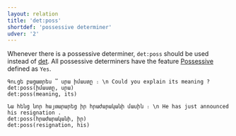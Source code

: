 ```yaml
---
layout: relation
title: 'det:poss'
shortdef: 'possessive determiner'
udver: '2'
---
```


Whenever there is a possessive determiner, `det:poss` should be used instead of [det](). All possessive determiners have the feature [Possessive](Poss) defined as `Yes`.

~~~ sdparse
Գուցե բացատրես ՞ սրա իմաստը ։ \n Could you explain its meaning ?
det:poss(իմաստը, սրա)
det:poss(meaning, its)
~~~

~~~ sdparse
Նա հենց նոր հայտարարեց իր հրաժարականի մասին ։ \n He has just announced his resignation .
det:poss(հրաժարականի, իր)
det:poss(resignation, his)
~~~
<!-- Interlanguage links updated Po 11. listopadu 2024, 20:10:49 CET -->
